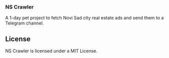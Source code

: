 ### NS Crawler

A 1-day pet project to fetch Novi Sad city real estate ads and send them to a Telegram channel.

## License

NS Crawler is licensed under a MIT License.
